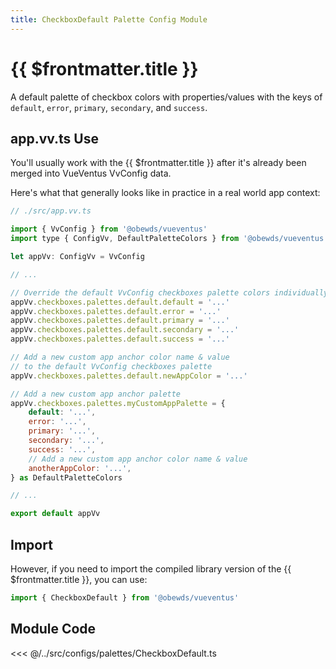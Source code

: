 ```yaml
---
title: CheckboxDefault Palette Config Module
---
```


<script setup>
    import DocsPackageVersion from '../../../src/views/compos/DocsPackageVersion.vue'
</script>







# {{ $frontmatter.title }}

A default palette of checkbox colors with properties/values with the keys of `default`, `error`, `primary`, `secondary`, and `success`.








## app.vv.ts Use

You'll usually work with the {{ $frontmatter.title }} after it's already been merged into VueVentus VvConfig data.

Here's what that generally looks like in practice in a real world app context:

```javascript
// ./src/app.vv.ts

import { VvConfig } from '@obewds/vueventus'
import type { ConfigVv, DefaultPaletteColors } from '@obewds/vueventus'

let appVv: ConfigVv = VvConfig

// ...

// Override the default VvConfig checkboxes palette colors individually
appVv.checkboxes.palettes.default.default = '...'
appVv.checkboxes.palettes.default.error = '...'
appVv.checkboxes.palettes.default.primary = '...'
appVv.checkboxes.palettes.default.secondary = '...'
appVv.checkboxes.palettes.default.success = '...'

// Add a new custom app anchor color name & value
// to the default VvConfig checkboxes palette
appVv.checkboxes.palettes.default.newAppColor = '...'

// Add a new custom app anchor palette
appVv.checkboxes.palettes.myCustomAppPalette = {
    default: '...',
    error: '...',
    primary: '...',
    secondary: '...',
    success: '...',
    // Add a new custom app anchor color name & value
    anotherAppColor: '...',
} as DefaultPaletteColors

// ...

export default appVv
```








## Import

However, if you need to import the compiled library version of the {{ $frontmatter.title }}, you can use:

```javascript
import { CheckboxDefault } from '@obewds/vueventus'
```













## Module Code

<<< @/../src/configs/palettes/CheckboxDefault.ts






<DocsPackageVersion/>


